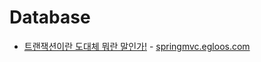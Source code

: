 # Database

- [트랜잭션이란 도대체 뭐란 말인가!](http://springmvc.egloos.com/495798) - [springmvc.egloos.com](http://springmvc.egloos.com/)
